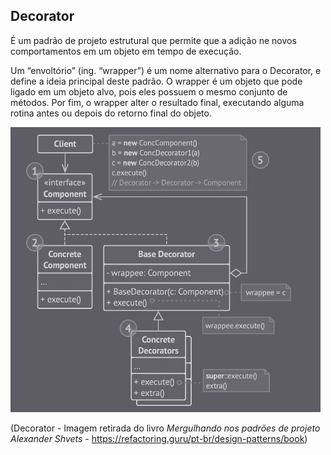 ## Decorator

É um padrão de projeto estrutural que permite que a adição ne novos comportamentos em um objeto em tempo de execução.

Um “envoltório” (ing. “wrapper”) é um nome alternativo para o Decorator, e define a ideia principal deste padrão. O wrapper é um objeto que pode ligado em um objeto alvo, pois eles possuem o mesmo conjunto de métodos. Por fim, o wrapper alter o resultado final, executando alguma rotina antes ou depois do retorno final do objeto.

![Decorator](img/decorator.png)

(Decorator - Imagem retirada do livro *Mergulhando nos padrões de projeto Alexander Shvets* - https://refactoring.guru/pt-br/design-patterns/book)




